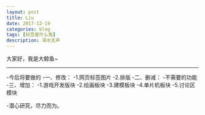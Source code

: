 ```yaml
---
layout: post
title: Liu
date: 2017-12-19
categories: blog
tags: [标签是什么鬼]
description: 深水无声
---
```


大家好，我是大鲸鱼~

-----
-今后将要做的
-一、修改：
-1.网页标签图片
-2.排版
-二、删减：
-不需要的功能
-三、增加：
-1.游戏开发版块
-2.绘画板块
-3.建模板块
-4.单片机板块
-5.讨论区模块


-潜心研究，尽力而为。












